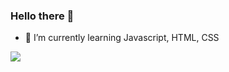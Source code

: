 ### Hello there 👋

- 🌱 I’m currently learning Javascript, HTML, CSS
 <img src="https://github-readme-stats.vercel.app/api?username=R3ndrex&theme=deffault&show_icons=true">
<!--
**R3ndrex/R3ndrex** is a ✨ _special_ ✨ repository because its `README.md` (this file) appears on your GitHub profile.

Here are some ideas to get you started:

- 🔭 I’m currently working on ...
- 👯 I’m looking to collaborate on ...
- 🤔 I’m looking for help with ...
- 💬 Ask me about ...
- 📫 How to reach me: ...
- ⚡ Fun fact: ...
-->
